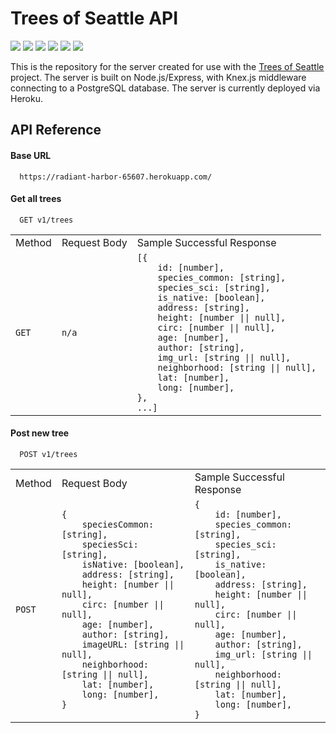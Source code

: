 # Trees of Seattle API

<p align="left">
  <img src="https://img.shields.io/badge/JavaScript-F7DF1E?style=for-the-badge&logo=javascript&logoColor=black" />
  <img src="https://img.shields.io/badge/Node.js-43853D?style=for-the-badge&logo=node.js&logoColor=white" />
  <img src="https://img.shields.io/badge/Express.js-404D59?style=for-the-badge&logo=express" />
  <img src="https://img.shields.io/badge/Knex.js-E34F26?style=for-the-badge" />
  <img src="https://img.shields.io/badge/PostgreSQL-316192?style=for-the-badge&logo=postgresql&logoColor=white" />
  <img src="https://img.shields.io/badge/Heroku-430098?style=for-the-badge&logo=heroku&logoColor=white" />
</p>

This is the repository for the server created for use with the [Trees of Seattle](https://github.com/sam-rice/trees-of-seattle) project. The server is built on Node.js/Express, with Knex.js middleware connecting to a PostgreSQL database. The server is currently deployed via Heroku.

## API Reference

#### Base URL

```http
  https://radiant-harbor-65607.herokuapp.com/
```

#### Get all trees

```http
  GET v1/trees
```
<table>
  <tbody>
    <tr>
      <td>Method</td><td>Request Body</td><td>Sample Successful Response</td>
    </tr>
    <tr>
      <td><code>GET</code></td>
      <td><code>n/a</code></td>
      <td>
<code>[{ 
    id: [number],
    species_common: [string], 
    species_sci: [string],
    is_native: [boolean],
    address: [string], 
    height: [number || null], 
    circ: [number || null],
    age: [number], 
    author: [string],
    img_url: [string || null],
    neighborhood: [string || null],
    lat: [number],
    long: [number],
},
...]</code>
      </td>
    </tr>
  </tbody>
</table>

#### Post new tree

```http
  POST v1/trees
```

<table>
  <tbody>
    <tr>
      <td>Method</td><td>Request Body</td><td>Sample Successful Response</td>
    </tr>
    <tr>
      <td><code>POST</code></td>
      <td>
<code>{ 
    speciesCommon: [string], 
    speciesSci: [string],
    isNative: [boolean],
    address: [string], 
    height: [number || null], 
    circ: [number || null],
    age: [number], 
    author: [string],
    imageURL: [string || null],
    neighborhood: [string || null],
    lat: [number],
    long: [number],
}</code>
      </td>
      <td>
<code>{ 
    id: [number],
    species_common: [string], 
    species_sci: [string],
    is_native: [boolean],
    address: [string], 
    height: [number || null], 
    circ: [number || null],
    age: [number], 
    author: [string],
    img_url: [string || null],
    neighborhood: [string || null],
    lat: [number],
    long: [number],
}</code>
      </td>
    </tr>
  </tbody>
</table>
